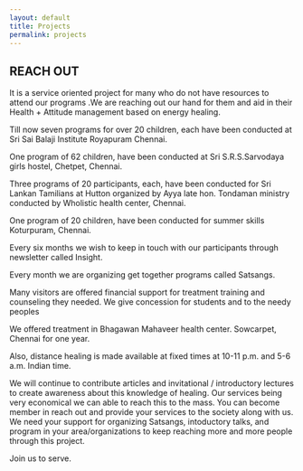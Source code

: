 ```yaml
---
layout: default
title: Projects
permalink: projects
---
```

<div class="projects base_content_margin">

  <h2 class="section-heading">REACH OUT</h2>

  <p>It is a <span class="bold">service oriented project</span> for many who do not have resources to attend our
    programs .We are reaching out our hand for them and aid in their Health + Attitude management based on energy
    healing.</p>

  <p>Till now <span class="bold">seven programs for over 20 children</span>, each have been conducted at Sri Sai Balaji
    Institute Royapuram Chennai.</p>

  <p><span class="bold">One program of 62 children</span>, have been conducted at Sri S.R.S.Sarvodaya girls hostel,
    Chetpet, Chennai.</p>

  <p><span class="bold">Three programs of 20 participants</span>, each, have been conducted for
    <span class="bold">Sri Lankan Tamilians</span> at Hutton organized by
    <span class="bold">Ayya late hon. Tondaman ministry</span> conducted by Wholistic health center, Chennai.</p>

  <p><span class="bold">One program of 20 children</span>, have been conducted for summer skills Koturpuram, Chennai.
  </p>

  <p>Every six months we wish to keep in touch with our participants through <span class="bold">newsletter</span> called
    <span class="bold">Insight</span>.</p>

  <p>Every month we are organizing <span class="bold">get together</span> programs called
    <span class="bold">Satsangs</span>.</p>

  <p>Many visitors are offered <span class="bold">financial support for treatment training and counseling</span> they
    needed. We give concession for students and to the needy peoples</p>

  <p>We <span class="bold">offered treatment</span> in Bhagawan Mahaveer health center. Sowcarpet, Chennai for one year.
  </p>

  <p>Also, <span class="bold">distance healing</span> is made available at fixed times at
    <span class="bold">10-11 p.m. and 5-6 a.m. Indian time</span>.</p>

  <p>We will continue to contribute articles and invitational / introductory lectures to create awareness about this
    knowledge of healing. Our services being very economical we can able to reach this to the mass. You can become
    member in reach out and provide your services to the society along with us.
    <span class="bold">We need your support</span> for organizing Satsangs, intoductory talks, and program in your
    area/organizations to keep reaching more and more people through this project.</p>

  <p>Join us to serve.</p>

</div>